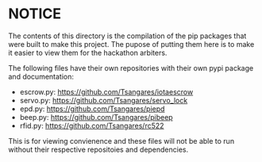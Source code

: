 # NOTICE

The contents of this directory is the compilation of the pip packages that were built to make this project. The pupose of putting them here is to make it easier to view them for the hackathon arbiters.

The following files have their own repositories with their own pypi package and documentation:

 - escrow.py: https://github.com/Tsangares/iotaescrow
 - servo.py: https://github.com/Tsangares/servo_lock
 - epd.py: https://github.com/Tsangares/piepd
 - beep.py: https://github.com/Tsangares/pibeep
 - rfid.py: https://github.com/Tsangares/rc522
 
 This is for viewing convienence and these files will not be able to run without their respective repositoies and dependencies.

